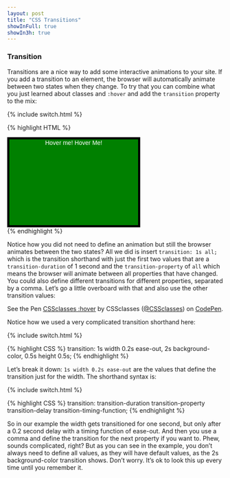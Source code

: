 ```yaml
---
layout: post
title: "CSS Transitions"
showInFull: true
showIn3h: true
---
```


### Transition
Transitions are a nice way to add some interactive animations to your site. If you add a transition to an element, the browser will automatically animate between two states when they change. To try that you can combine what you just learned about classes and `:hover` and add the `transition` property to the mix:

{% include switch.html %}

{% highlight HTML %}
<head>
<!-- ... -->
  <style>
    .changeonhover {
      color: white;
      background-color: green;
      text-align: center;
      width: 300px;
      height: 200px;
      font-family: sans-serif;
      border: 5px solid black;
      transition: 1s all;
    }
    .changeonhover:hover {
      background-color: blue;
      width: 600px;
      height: 300px;
    }
  </style>
</head>
<body>
  <div class="changeonhover">Hover me! Hover Me!</div>
</body>
{% endhighlight %}

Notice how you did not need to define an animation but still the browser animates between the two states? All we did is insert `transition: 1s all;` which is the transition shorthand with just the first two values that are a `transition-duration` of 1 second and the `transition-property` of `all` which means the browser will animate between all properties that have changed. You could also define different transitions for different properties, separated by a comma. Let’s go a little overboard with that and also use the other transition values:

<p data-height="458" data-theme-id="dark" data-slug-hash="MowpMv" data-default-tab="result" data-user="CSSclasses"
data-embed-version="2" data-pen-title="CSSclasses :hover" class="codepen">See the Pen <a href="https://codepen.io/team/CSSclasses/pen/MowpMv/">CSSclasses :hover</a> by CSSclasses (<a href="https://codepen.io/CSSclasses">@CSSclasses</a>) on <a href="https://codepen.io">CodePen</a>.</p>
<script async src="https://production-assets.codepen.io/assets/embed/ei.js"></script>

Notice how we used a very complicated transition shorthand here:

{% include switch.html %}

{% highlight CSS %}
transition: 1s width 0.2s ease-out, 2s background-color, 0.5s height 0.5s;
{% endhighlight %}

Let’s break it down: `1s width 0.2s ease-out` are the values that define the transition just for the width. The shorthand syntax is:

{% include switch.html %}

{% highlight CSS %}
transition: transition-duration transition-property transition-delay transition-timing-function;
{% endhighlight %}


So in our example the width gets transitioned for one second, but only after a 0.2 second delay with a timing function of ease-out. And then you use a comma and define the transition for the next property if you want to. Phew, sounds complicated, right? But as you can see in the example, you don’t always need to define all values, as they will have default values, as the 2s background-color transition shows. Don’t worry. It’s ok to look this up every time until you remember it.
